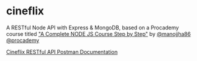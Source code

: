 # cineflix

A RESTful Node API with Express &amp; MongoDB, based on a Procademy course titled ["A Complete NODE JS Course Step by Step"](https://www.youtube.com/playlist?list=PL1BztTYDF-QPdTvgsjf8HOwO4ZVl_LhxS) by [@manojjha86](https://github.com/manojjha86/NODE-JS) [@procademy](<(https://www.youtube.com/playlist?list=PL1BztTYDF-QPdTvgsjf8HOwO4ZVl_LhxS)>)

[Cineflix RESTful API Postman Documentation](https://documenter.getpostman.com/view/28810590/2s9Xy5MAY7)

